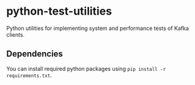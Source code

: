 # python-test-utilities
Python utilities for implementing system and performance tests of Kafka clients.

## Dependencies
You can install required python packages using `pip install -r requirements.txt`.
